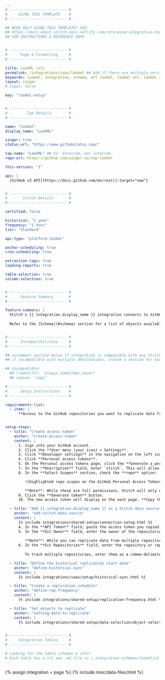 ```yaml
---
# -------------------------- #
#     USING THIS TEMPLATE    #
# -------------------------- #

## NEED HELP USING THIS TEMPLATE? SEE:
## https://docs-about-stitch-docs.netlify.com/reference/integration-templates/saas/
## FOR INSTRUCTIONS & REFERENCE INFO


# -------------------------- #
#      Page & Formatting     #
# -------------------------- #

title: LookML (v1)
permalink: /integrations/saas/lookml ## Add if there are multiple versions: /vVERSION
keywords: lookml, integration, schema, etl lookml, lookml etl, lookml schema
layout: singer
# input: false

key: "lookml-setup"


# -------------------------- #
#         Tap Details        #
# -------------------------- #

name: "lookml"
display_name: "LookML"

singer: true
status-url: "https://www.githubstatus.com/"

tap-name: "LookML" ## Ex: Intercom, not intercom
repo-url: https://github.com/singer-io/tap-lookml

this-version: "1"

api: |
  [GitHub v3 API](https://docs.github.com/en/rest){:target="new"}


# -------------------------- #
#       Stitch Details       #
# -------------------------- #

certified: false 

historical: "1 year"
frequency: "1 hour"
tier: "Standard"

api-type: "platform.lookml"

anchor-scheduling: true
cron-scheduling: true

extraction-logs: true
loading-reports: true

table-selection: true
column-selection: true


# -------------------------- #
#      Feature Summary       #
# -------------------------- #

feature-summary: |
  Stitch's {{ integration.display_name }} integration connects to GitHub repositories where your Looker {{ integration.display_name }} is hosted for your Looker project and replicates it using {{ integration.api | flatify | strip }} to extract {{ integration.display_name }} components using [lkml parser](https://github.com/joshtemple/lkml){:target="new"}.
  
  Refer to the [Schema](#schema) section for a list of objects available for replication.


# -------------------------- #
#      Incompatibilities     #
# -------------------------- #

## uncomment section below if integration is compatible with any Stitch destinations
## if incompatible with multiple destinations, create a section for each destination

## incompatible:
  ## [redshift]: "always,sometimes,never"
  ## reason: "copy" 

# -------------------------- #
#      Setup Instructions    #
# -------------------------- #

requirements-list:
  - item: |
      **Access to the GitHub repositories you want to replicate data from.** Stitch will only be able to access the same repositories as the user who creates the access token.


setup-steps:
  - title: "Create access token"
    anchor: "create-access-token"
    content: |
      1. Sign into your GitHub account.
      2. Click the **User menu (your icon) > Settings**.
      3. Click **Developer settings** in the navigation on the left side of the page.
      4. Click **Personal access tokens**.
      5. On the Personal access tokens page, click the **Generate a personal access token** button. If prompted, enter your password.
      7. In the **Description** field, enter `stitch`. This will allow you to easily idenfiy what application is using the token.
      8. In the **Select Scopes** section, check the **repo** option:

         ![Highlighted repo scopes on the GitHub Personal Access Tokens page]({{ site.baseurl }}/images/integrations/github-token-scopes.png)

         **Note**: While these are full permissions, Stitch will only ever read your data. The **repo** scope is required due to how GitHub structures permissions.
      9. Click the **Generate token** button.
      10. The new access token will display on the next page. **Copy the token before navigating away from the page** - GitHub won't display it again.

  - title: "Add {{ integration.display_name }} as a Stitch data source"
    anchor: "add-stitch-data-source"
    content: |
      {% include integrations/shared-setup/connection-setup.html %}
      4. In the **API Token** field, paste the access token you copied from [step 1](#create-access-token).
      5. In the **Git Owner** field, enter the owner of the repositories you want to replicate. You can find this info in the repository's URL. For example: The Git owner of `https://github.com/stitch/stitch-repo` would be `stitch`.
         
         **Note**: While you can replicate data from multiple repositories, this integration only supports replicating from one owner at a time.
      6. In the **Git Repositories** field, enter the repository or repositories you want to replicate. You can find this info in the repository's URL. For example: The repository of `https://github.com/stitch/stitch-repo` would be `stitch-repo`.
      
         To track multiple repositories, enter them as a comma-delimited list. For example: `repo-1, repo-2`.

  - title: "Define the historical replication start date"
    anchor: "define-historical-sync"
    content: |
      {% include integrations/saas/setup/historical-sync.html %}

  - title: "Create a replication schedule"
    anchor: "define-rep-frequency"
    content: |
      {% include integrations/shared-setup/replication-frequency.html %}

  - title: "Set objects to replicate"
    anchor: "setting-data-to-replicate"
    content: |
      {% include integrations/shared-setup/data-selection/object-selection.html %} 


# -------------------------- #
#     Integration Tables     #
# -------------------------- #

# Looking for the table schemas & info?
# Each table has a its own .md file in /_integration-schemas/lookml/v1
---
```

{% assign integration = page %}
{% include misc/data-files.html %}
